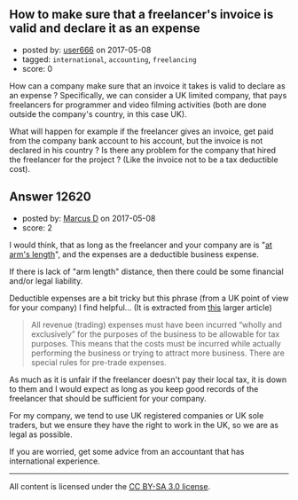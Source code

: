 ## How to make sure that a freelancer's invoice is valid and declare it as an expense

- posted by: [user666](https://stackexchange.com/users/984357/user666) on 2017-05-08
- tagged: `international`, `accounting`, `freelancing`
- score: 0

How can a company make sure that an invoice it takes is valid to declare as an expense ? Specifically, we can consider a UK limited company, that pays freelancers for programmer and video filming activities (both are done outside the company's country, in this case UK).

What will happen for example if the freelancer gives an invoice, get paid from the company bank account to his account, but the invoice is not declared in his country ? Is there any problem for the company that hired the freelancer for the project ? (Like the invoice not to be a tax deductible cost). 


## Answer 12620

- posted by: [Marcus D](https://stackexchange.com/users/258531/marcus-d) on 2017-05-08
- score: 2

<p>I would think, that as long as the freelancer and your company are is "<a href="https://en.wikipedia.org/wiki/Arm%27s_length_principle" rel="nofollow noreferrer">at arm's length</a>", and the expenses are a deductible business expense. </p>

<p>If there is lack of "arm length" distance, then there could be some financial and/or legal liability. </p>

<p>Deductible expenses are a bit tricky but this phrase (from a UK point of view for your company) I find helpful... (It is extracted from <a href="http://www.litrg.org.uk/tax-guides/self-employment/working-out-profits-losses-and-capital-allowance/what-business-expenses" rel="nofollow noreferrer">this</a> larger article)</p>

<blockquote>
  <p>All revenue (trading) expenses must have been incurred “wholly and
  exclusively” for the purposes of the business to be allowable for tax
  purposes. This means that the costs must be incurred while actually
  performing the business or trying to attract more business. There are
  special rules for pre-trade expenses.</p>
</blockquote>

<p>As much as it is unfair if the freelancer doesn't pay their local tax, it is down to them and I would expect as long as you keep good records of the freelancer that should be sufficient for your company. </p>

<p>For my company, we tend to use UK registered companies or UK sole traders, but we ensure they have the right to work in the UK, so we are as legal as possible.</p>

<p>If you are worried, get some advice from an accountant that has international experience.</p>




---

All content is licensed under the [CC BY-SA 3.0 license](https://creativecommons.org/licenses/by-sa/3.0/).
